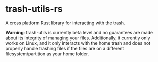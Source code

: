 # trash-utils-rs

A cross platform Rust library for interacting with the trash.

**Warning**: trash-utils is currently beta level and no guarantees are made about its integrity of managing your files. Additionally, it currently only works on Linux, and it only interacts with the home trash and does not properly handle trashing files if the files are on a different filesystem/partition as your home folder.
